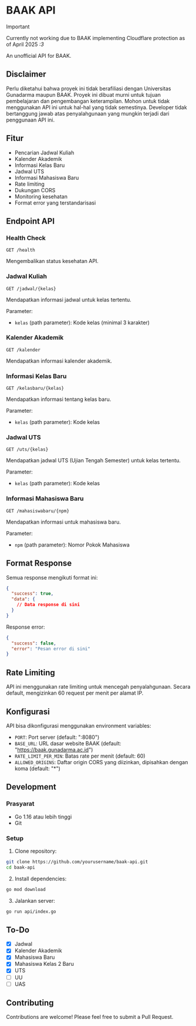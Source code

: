 # BAAK API

> [!IMPORTANT]  
> Currently not working due to BAAK implementing Cloudflare protection as of April 2025 _:3_

An unofficial API for BAAK.

## Disclaimer

Perlu diketahui bahwa proyek ini tidak berafiliasi dengan Universitas Gunadarma maupun BAAK. Proyek ini dibuat murni untuk tujuan pembelajaran dan pengembangan keterampilan. Mohon untuk tidak menggunakan API ini untuk hal-hal yang tidak semestinya. Developer tidak bertanggung jawab atas penyalahgunaan yang mungkin terjadi dari penggunaan API ini.

## Fitur

- Pencarian Jadwal Kuliah
- Kalender Akademik
- Informasi Kelas Baru
- Jadwal UTS
- Informasi Mahasiswa Baru
- Rate limiting
- Dukungan CORS
- Monitoring kesehatan
- Format error yang terstandarisasi

## Endpoint API

### Health Check

```
GET /health
```

Mengembalikan status kesehatan API.

### Jadwal Kuliah

```
GET /jadwal/{kelas}
```

Mendapatkan informasi jadwal untuk kelas tertentu.

Parameter:

- `kelas` (path parameter): Kode kelas (minimal 3 karakter)

### Kalender Akademik

```
GET /kalender
```

Mendapatkan informasi kalender akademik.

### Informasi Kelas Baru

```
GET /kelasbaru/{kelas}
```

Mendapatkan informasi tentang kelas baru.

Parameter:

- `kelas` (path parameter): Kode kelas

### Jadwal UTS

```
GET /uts/{kelas}
```

Mendapatkan jadwal UTS (Ujian Tengah Semester) untuk kelas tertentu.

Parameter:

- `kelas` (path parameter): Kode kelas

### Informasi Mahasiswa Baru

```
GET /mahasiswabaru/{npm}
```

Mendapatkan informasi untuk mahasiswa baru.

Parameter:

- `npm` (path parameter): Nomor Pokok Mahasiswa

## Format Response

Semua response mengikuti format ini:

```json
{
  "success": true,
  "data": {
    // Data response di sini
  }
}
```

Response error:

```json
{
  "success": false,
  "error": "Pesan error di sini"
}
```

## Rate Limiting

API ini menggunakan rate limiting untuk mencegah penyalahgunaan. Secara default, mengizinkan 60 request per menit per alamat IP.

## Konfigurasi

API bisa dikonfigurasi menggunakan environment variables:

- `PORT`: Port server (default: ":8080")
- `BASE_URL`: URL dasar website BAAK (default: "https://baak.gunadarma.ac.id")
- `RATE_LIMIT_PER_MIN`: Batas rate per menit (default: 60)
- `ALLOWED_ORIGINS`: Daftar origin CORS yang diizinkan, dipisahkan dengan koma (default: "\*")

## Development

### Prasyarat

- Go 1.16 atau lebih tinggi
- Git

### Setup

1. Clone repository:

```bash
git clone https://github.com/yourusername/baak-api.git
cd baak-api
```

2. Install dependencies:

```bash
go mod download
```

3. Jalankan server:

```bash
go run api/index.go
```

## To-Do

- [x] Jadwal
- [x] Kalender Akademik
- [x] Mahasiswa Baru
- [x] Mahasiswa Kelas 2 Baru
- [x] UTS
- [ ] UU
- [ ] UAS

## Contributing

Contributions are welcome! Please feel free to submit a Pull Request.
